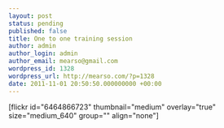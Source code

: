 ```yaml
---
layout: post
status: pending
published: false
title: One to one training session
author: admin
author_login: admin
author_email: mearso@gmail.com
wordpress_id: 1328
wordpress_url: http://mearso.com/?p=1328
date: 2011-11-01 20:50:50.000000000 +00:00
---
```


 [flickr id="6464866723" thumbnail="medium" overlay="true" size="medium_640" group="" align="none"]
